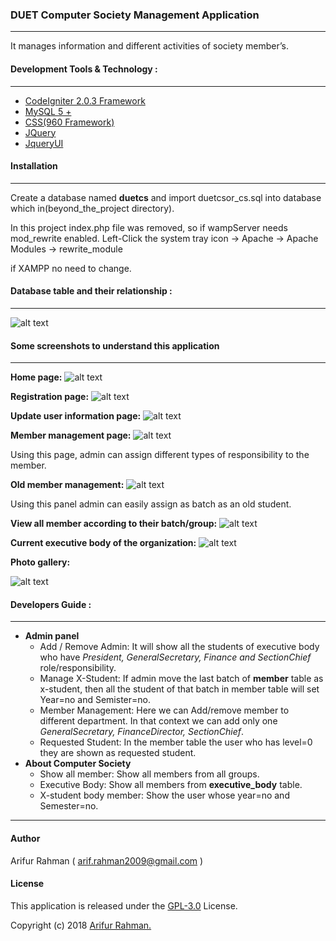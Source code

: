 ### DUET Computer Society Management Application
---
It manages information and different activities of society member’s.

#### Development Tools & Technology :
---
* [CodeIgniter 2.0.3 Framework](https://www.codeigniter.com/)
* [MySQL 5 +](https://www.mysql.com/)
* [CSS(960 Framework)](http://960.gs/)
* [JQuery](https://jquery.com/)
* [JqueryUI](https://jqueryui.com/)

#### Installation
---
Create a database named **duetcs** and import duetcsor_cs.sql into database which in(beyond_the_project directory).

In this project index.php file was removed, 
so if wampServer
needs mod_rewrite enabled.
Left-Click the system tray icon -> Apache -> Apache Modules -> rewrite_module

if XAMPP no need to change.

#### Database table and their relationship :
---
![alt text](https://i.imgur.com/aGhugq0.png "Database design")


#### Some screenshots to understand this application
---
**Home page:**
![alt text](https://i.imgur.com/99Bd8GA.png "Landing page")


**Registration page:**
![alt text](https://i.imgur.com/qsv2Gl2.png "Registration page")


**Update user information page:**
![alt text](https://i.imgur.com/43DpXk8.png "Update")


**Member management page:**
![alt text](https://i.imgur.com/knxKslf.png "Member selection")

Using this page, admin can assign different types of responsibility to the member.


**Old member management:**
![alt text](https://i.imgur.com/SKjkM1I.png "x-student")

Using this panel admin can easily assign as batch as an old student.


**View all member according to their batch/group:**
![alt text](https://i.imgur.com/sNuRbab.png "previous student group")


**Current executive body of the organization:**
![alt text](https://i.imgur.com/YIsYZqL.png "Current executive body")


**Photo gallery:**

![alt text](https://i.imgur.com/Z3FwoND.png "Photo gallery of different activities")


#### Developers Guide :
---
- **Admin panel**
    - Add / Remove Admin: It will show all the students of executive body who have *President, GeneralSecretary, Finance  and SectionChief* role/responsibility.
    - Manage X-Student: If admin move the last batch of **member** table as x-student, then all the student of that batch in member table will set Year=no and Semister=no.
    - Member Management: Here we can Add/remove member to different department. In that context we can add only one *GeneralSecretary, FinanceDirector, SectionChief*.
    - Requested Student: In the member table the user who has level=0 they are shown as requested student.
- **About Computer Society**
    - Show all member: Show all members from all groups.
    - Executive Body: Show all members from **executive_body** table.
    - X-student body member: Show the user whose year=no and Semester=no.

---
#### Author
Arifur Rahman ( arif.rahman2009@gmail.com )

#### License
This application is released under the [GPL-3.0](https://github.com/arif2009/DuetCs/blob/master/LICENSE) License.

Copyright (c) 2018 [Arifur Rahman.](https://arif2009.github.io/)
